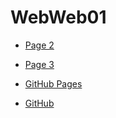 ---
---

# WebWeb01

- [Page 2](/whatever/newPage2.html)

- [Page 3](dir/page3.html)

- [GitHub Pages](https://webjekyll.github.io/WebWeb01/)

- [GitHub](https://github.com/webjekyll/WebWeb01)


